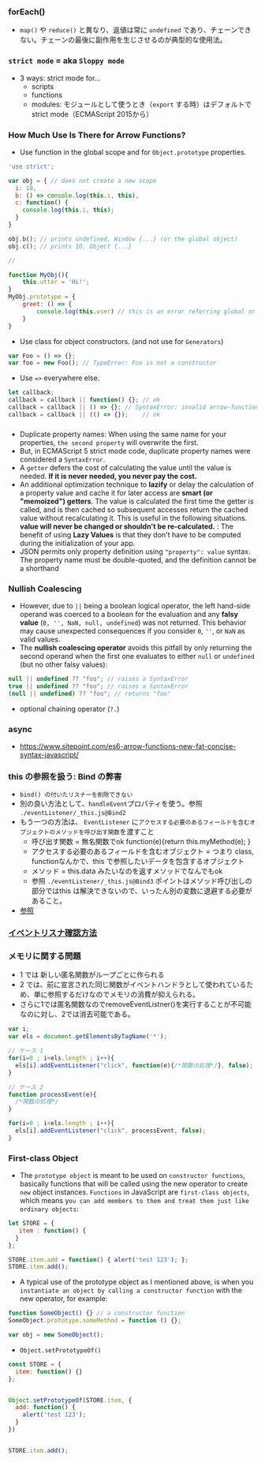 ### forEach() 
- `map()` や `reduce()` と異なり、返値は常に `undefined` であり、チェーンできない。チェーンの最後に副作用を生じさせるのが典型的な使用法。
### `strict mode` = aka `Sloppy mode`
- 3 ways: strict mode for...
    - scripts
    - functions
    - modules: モジュールとして使うとき（`export` する時）はデフォルトでstrict mode（ECMAScript 2015から）
### How Much Use Is There for Arrow Functions?
- Use function in the global scope and for `Object.prototype` properties.
```javascript
'use strict';

var obj = { // does not create a new scope
  i: 10,
  b: () => console.log(this.i, this),
  c: function() {
    console.log(this.i, this);
  }
}

obj.b(); // prints undefined, Window {...} (or the global object)
obj.c(); // prints 10, Object {...}

//

function MyObj(){
    this.utter = 'Hi!';
}
MyObj.prototype = {
    greet: () => {
        console.log(this.user) // this is an error referring global or window.
    }
}
```
- Use class for object constructors. (and not use for `Generators`)
```javascript
var Foo = () => {};
var foo = new Foo(); // TypeError: Foo is not a constructor
```
- Use `=>` everywhere else.
```javascript
let callback;
callback = callback || function() {}; // ok
callback = callback || () => {}; // SyntaxError: invalid arrow-function arguments
callback = callback || (() => {});    // ok
```
### 
- Duplicate property names: When using the same name for your properties, `the second property` will overwrite the first.
- But, in ECMAScript 5 strict mode code, duplicate property names were considered a `SyntaxError`.
- A `getter` defers the cost of calculating the value until the value is needed. **If it is never needed, you never pay the cost.**
- An additional optimization technique to **lazify** or delay the calculation of a property value and cache it for later access are **smart (or "memoized") getters**. The value is calculated the first time the getter is called, and is then cached so subsequent accesses return the cached value without recalculating it. This is useful in the following situations. **value will never be changed or shouldn't be re-calculated.** : The benefit of using **Lazy Values** is that they don't have to be computed during the initialization of your app.
- JSON permits only property definition using `"property": value` syntax.  The property name must be double-quoted, and the definition cannot be a shorthand

### Nullish Coalescing 
- However, due to `||` being a boolean logical operator, the left hand-side operand was coerced to a boolean for the evaluation and any **falsy value** (`0, '', NaN, null, undefined`) was not returned. This behavior may cause unexpected consequences if you consider `0`, `''`, or `NaN` as valid values.
- The **nullish coalescing operator** avoids this pitfall by only returning the second operand when the first one evaluates to either `null` or `undefined` (but no other falsy values):
```javascript
null || undefined ?? "foo"; // raises a SyntaxError
true || undefined ?? "foo"; // raises a SyntaxError
(null || undefined) ?? "foo"; // returns "foo"
```
- optional chaining operator (`?.`) 

### async
- https://www.sitepoint.com/es6-arrow-functions-new-fat-concise-syntax-javascript/

### this の参照を扱う: Bind の弊害
- `bind() の付いたリスナーを削除できない`
- 別の良い方法として、`handleEvent`プロパティを使う。参照 `./eventListener/_this.js@Bind2`
- もう一つの方法は、 `EventListener` に`アクセスする必要のあるフィールドを含むオブジェクトのメソッドを呼び出す関数`を渡すこと
    - 呼び出す関数 = 無名関数でok function(e){return this.myMethod(e); }
    - アクセスする必要のあるフィールドを含むオブジェクト = つまり class, functionなんかで、this で参照したいデータを包含するオブジェクト
    - メソッド = this.data みたいなのを返すメソッドでなんでもok
    - 参照 `./eventListener/_this.js@Bind3` ポイントはメソッド呼び出しの部分ではthis は解決できないので、いったん別の変数に退避する必要があること。
- [参照](https://developer.mozilla.org/ja/docs/Web/API/EventTarget/addEventListener)
### [イベントリスナ確認方法](https://ja.stackoverflow.com/questions/2443/%E8%A8%AD%E5%AE%9A%E3%81%95%E3%82%8C%E3%81%A6%E3%81%84%E3%82%8B%E3%82%A4%E3%83%99%E3%83%B3%E3%83%88%E3%83%8F%E3%83%B3%E3%83%89%E3%83%A9%E3%82%92%E5%8F%96%E5%BE%97%E3%81%99%E3%82%8B%E6%96%B9%E6%B3%95)
### メモリに関する問題
- 1 では 新しい匿名関数がループごとに作られる
- 2 では、前に宣言された同じ関数がイベントハンドラとして使われているため、単に参照するだけなのでメモリの消費が抑えられる。
- さらに1では匿名関数なのでremoveEventListner()を実行することが不可能なのに対し、2では消去可能である。
```javascript
var i;
var els = document.getElementsByTagName('*');

// ケース 1
for(i=0 ; i<els.length ; i++){
  els[i].addEventListener("click", function(e){/*関数の処理*/}, false);
}

// ケース 2
function processEvent(e){
  /*関数の処理*/
}

for(i=0 ; i<els.length ; i++){
  els[i].addEventListener("click", processEvent, false);
}
```
### First-class Object 
- The `prototype object` is meant to be used on `constructor functions`, basically functions that will be called using the new operator to create `new` object instances. `Functions` in JavaScript are `first-class objects`, which means y`ou can add members to them and treat them just like ordinary objects`:
```javascript
let STORE = {
   item : function() {
  }
};

STORE.item.add = function() { alert('test 123'); };
STORE.item.add();
```
- A typical use of the prototype object as I mentioned above, is when you `instantiate an object by calling a constructor function` with the new operator, for example:
```javascript
function SomeObject() {} // a constructor function
SomeObject.prototype.someMethod = function () {};

var obj = new SomeObject();
```
- `Object.setPrototypeOf()`
```javascript
const STORE = {
  item: function() {}
};


Object.setPrototypeOf(STORE.item, {
  add: function() {
    alert('test 123');
  }
})


STORE.item.add();
```